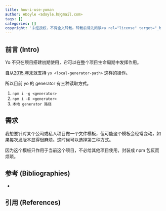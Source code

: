 ```yaml
---
title: how-i-use-yoman
author: ADoyle <adoyle.h@gmail.com>
tags: []
categories: []
copyright: '未经授权，不得全文转载。转载前请先阅读<a rel="license" target="_blank" href="//adoyle.me/blog/copyright.html">本站版权声明</a>'
---
```


## 前言 (Intro)

Yo 不只在项目搭建初期使用，它可以在整个项目生命周期中发挥作用。

<!-- more -->


自从[2015 年末](https://github.com/yeoman/environment/issues/11)就支持 `yo <local-generator-path>` 这样的操作。

所以目前 yo 的 generator 有三种读取方式。

1. `npm i -g <generator>`
2. `npm i -D <generator>`
3. `本地 generator 路径`


## 需求

我想要针对某个公司或私人项目做一个文件模板，但可能这个模板会经常变动，如果每次发版本显得很麻烦。这时候可以选择第三种方式。

因为这个模板只作用于当前这个项目，不必给其他项目使用，封装成 npm 包反而烦琐。


## 参考 (Bibliographies)
- [][B1]

## 引用 (References)
[^1]: [][R1]


<!-- 以下是相关链接 -->

[R1]: <url> "备注"

[B1]: <url> "备注"

